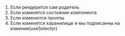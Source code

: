 <!-- Рендер Компонента -->

1. Если рендерится сам родитель
2. Если изменятся состояние компонента
3. Если изменются проппы
4. Если изменятся харанилище и мы подписанны на измения(useSelector)

<!-- замыкание -->
<!-- кеш в браузере -->
<!-- Посмотреть видео по кешу, замыкание, useMemo, useCalBack -->

